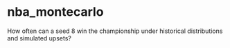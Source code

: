 # nba_montecarlo
How often can a seed 8 win the championship under historical distributions and simulated upsets?
